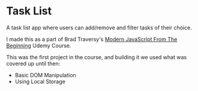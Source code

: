 # Task List

A task list app where users can add/remove and filter tasks of their choice.

I made this as a part of Brad Traversy's [Modern JavaScript From The Beginning](https://www.udemy.com/course/modern-javascript-from-the-beginning/) Udemy Course.

This was the first project in the course, and building it we used what was covered up until then:

- Basic DOM Manipulation
- Using Local Storage
